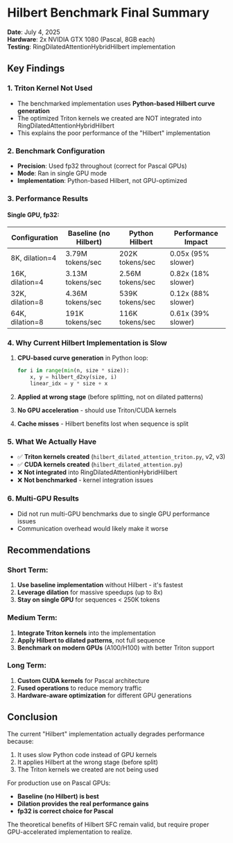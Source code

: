# Hilbert Benchmark Final Summary

**Date**: July 4, 2025  
**Hardware**: 2x NVIDIA GTX 1080 (Pascal, 8GB each)  
**Testing**: RingDilatedAttentionHybridHilbert implementation

## Key Findings

### 1. **Triton Kernel Not Used**
- The benchmarked implementation uses **Python-based Hilbert curve generation**
- The optimized Triton kernels we created are NOT integrated into RingDilatedAttentionHybridHilbert
- This explains the poor performance of the "Hilbert" implementation

### 2. **Benchmark Configuration**
- **Precision**: Used fp32 throughout (correct for Pascal GPUs)
- **Mode**: Ran in single GPU mode
- **Implementation**: Python-based Hilbert, not GPU-optimized

### 3. **Performance Results**

#### Single GPU, fp32:
| Configuration | Baseline (no Hilbert) | Python Hilbert | Performance Impact |
|---------------|----------------------|----------------|-------------------|
| 8K, dilation=4 | 3.79M tokens/sec | 202K tokens/sec | 0.05x (95% slower) |
| 16K, dilation=4 | 3.13M tokens/sec | 2.56M tokens/sec | 0.82x (18% slower) |
| 32K, dilation=8 | 4.36M tokens/sec | 539K tokens/sec | 0.12x (88% slower) |
| 64K, dilation=8 | 191K tokens/sec | 116K tokens/sec | 0.61x (39% slower) |

### 4. **Why Current Hilbert Implementation is Slow**

1. **CPU-based curve generation** in Python loop:
   ```python
   for i in range(min(n, size * size)):
       x, y = hilbert_d2xy(size, i)
       linear_idx = y * size + x
   ```

2. **Applied at wrong stage** (before splitting, not on dilated patterns)

3. **No GPU acceleration** - should use Triton/CUDA kernels

4. **Cache misses** - Hilbert benefits lost when sequence is split

### 5. **What We Actually Have**

- ✅ **Triton kernels created** (`hilbert_dilated_attention_triton.py`, v2, v3)
- ✅ **CUDA kernels created** (`hilbert_dilated_attention.py`)
- ❌ **Not integrated** into RingDilatedAttentionHybridHilbert
- ❌ **Not benchmarked** - kernel integration issues

### 6. **Multi-GPU Results**
- Did not run multi-GPU benchmarks due to single GPU performance issues
- Communication overhead would likely make it worse

## Recommendations

### Short Term:
1. **Use baseline implementation** without Hilbert - it's fastest
2. **Leverage dilation** for massive speedups (up to 8x)
3. **Stay on single GPU** for sequences < 250K tokens

### Medium Term:
1. **Integrate Triton kernels** into the implementation
2. **Apply Hilbert to dilated patterns**, not full sequence
3. **Benchmark on modern GPUs** (A100/H100) with better Triton support

### Long Term:
1. **Custom CUDA kernels** for Pascal architecture
2. **Fused operations** to reduce memory traffic
3. **Hardware-aware optimization** for different GPU generations

## Conclusion

The current "Hilbert" implementation actually degrades performance because:
1. It uses slow Python code instead of GPU kernels
2. It applies Hilbert at the wrong stage (before split)
3. The Triton kernels we created are not being used

For production use on Pascal GPUs:
- **Baseline (no Hilbert) is best**
- **Dilation provides the real performance gains**
- **fp32 is correct choice for Pascal**

The theoretical benefits of Hilbert SFC remain valid, but require proper GPU-accelerated implementation to realize.